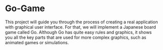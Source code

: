 # Go-Game

This project will guide you through the process of creating a real
application with graphical user interface. For that, we will implement
a Japanese board game called Go. Although Go has quite easy rules and
graphics, it shows you all the key parts that are used for more complex
graphics, such as animated games or simulations.
